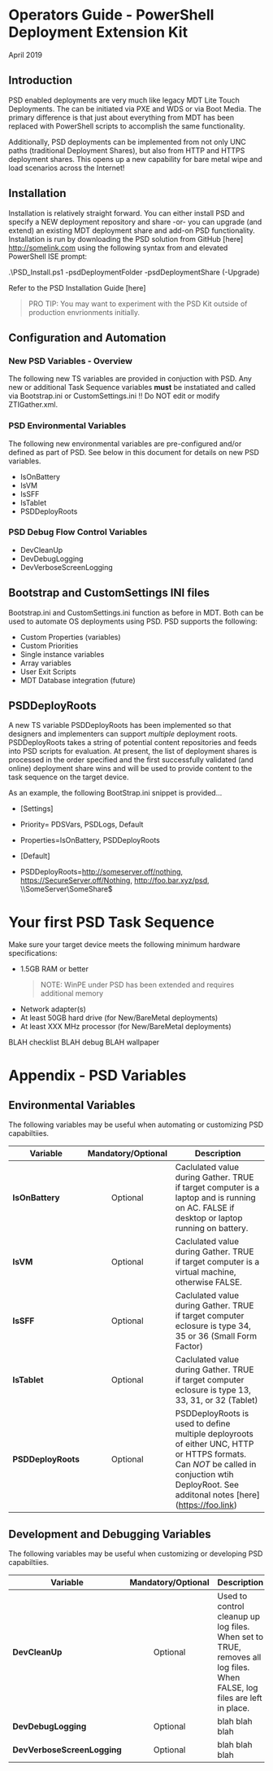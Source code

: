 # Operators Guide - PowerShell Deployment Extension Kit
April 2019

## Introduction
PSD enabled deployments are very much like legacy MDT Lite Touch Deployments. The can be initiated via PXE and WDS or via Boot Media. The primary difference is that just about everything from MDT has been replaced with PowerShell scripts to accomplish the same functionality. 

Additionally, PSD deployments can be implemented from not only UNC paths (traditional Deployment Shares), but also from HTTP and HTTPS deployment shares. This opens up a new capability for bare metal wipe and load scenarios across the Internet! 

## Installation
Installation is relatively straight forward. You can either install PSD and specify a NEW deployment repository and share -or- you can upgrade (and extend) an existing MDT deployment share and add-on PSD functionality. Installation is run by downloading the PSD solution from GitHub [here] http://somelink.com using the following syntax from and elevated PowerShell ISE prompt: 

.\PSD_Install.ps1 -psdDeploymentFolder <folder> -psdDeploymentShare <sharename> (-Upgrade)

Refer to the PSD Installation Guide [here] <PSD Install guide link>
>PRO TIP: You may want to experiment with the PSD Kit outside of production envrionments initially. 

## Configuration and Automation

### New PSD Variables - Overview
The following new TS variables are provided in conjuction with PSD. Any new or additional Task Sequence variables **must** be instatiated and called via Bootstrap.ini or CustomSettings.ini !! Do NOT edit or modify ZTIGather.xml.

### PSD Environmental Variables
The following new environmental variables are pre-configured and/or defined as part of PSD. See below in this document for details on new PSD variables.
- IsOnBattery
- IsVM
- IsSFF
- IsTablet
- PSDDeployRoots

### PSD Debug Flow Control Variables
- DevCleanUp
- DevDebugLogging
- DevVerboseScreenLogging

## Bootstrap and CustomSettings INI files
Bootstrap.ini and CustomSettings.ini function as before in MDT. Both can be used to automate OS deployments using PSD. PSD supports the following:
- Custom Properties (variables)
- Custom Priorities
- Single instance variables
- Array variables
- User Exit Scripts
- MDT Database integration (future)

## PSDDeployRoots
A new TS variable PSDDeployRoots has been implemented so that designers and implementers can support *multiple* deployment roots. PSDDeployRoots takes a string of potential content repositories and feeds into PSD scripts for evaluation. At present, the list of deployment shares is processed in the order specified and the first successfully validated (and online) deployment share wins and will be used to provide content to the task sequence on the target device.

As an example, the following BootStrap.ini snippet is provided...

- [Settings]
- Priority= PDSVars, PSDLogs, Default
- Properties=IsOnBattery, PSDDeployRoots

- [Default]
- PSDDeployRoots=http://someserver.off/nothing, https://SecureServer.off/Nothing, http://foo.bar.xyz/psd, \\\SomeServer\SomeShare$

# Your first PSD Task Sequence
Make sure your target device meets the following minimum hardware specifications:
- 1.5GB RAM or better 
    > NOTE: WinPE under PSD has been extended and requires additional memory
- Network adapter(s)
- At least 50GB hard drive (for New/BareMetal deployments)
- At least XXX MHz processor (for New/BareMetal deployments)

BLAH checklist
BLAH debug
BLAH wallpaper




# Appendix - PSD Variables 
## Environmental Variables
The following variables may be useful when automating or customizing PSD capabiltiies. 

| **Variable** | **Mandatory/Optional** | Description
|--------------|:------------:|-----------|
| **IsOnBattery** | Optional | Caclulated value during Gather. TRUE if target computer is a laptop and is running on AC. FALSE if desktop or laptop running on battery.
| **IsVM** | Optional | Caclulated value during Gather. TRUE if target computer is a virtual machine, otherwise FALSE.
| **IsSFF** | Optional | Caclulated value during Gather. TRUE if target computer eclosure is type 34, 35 or 36 (Small Form Factor)
| **IsTablet** | Optional | Caclulated value during Gather. TRUE if target computer eclosure is type 13, 33, 31, or 32 (Tablet)
| **PSDDeployRoots** | Optional | PSDDeployRoots is used to define multiple deployroots of either UNC, HTTP or HTTPS formats. Can *NOT* be called in conjuction wtih DeployRoot. See additonal notes [here] (https://foo.link)

## Development and Debugging Variables
The following variables may be useful when customizing or developing PSD capabiltiies. 

| **Variable** | **Mandatory/Optional** | Description
|--------------|:------------:|-----------|
| **DevCleanUp** | Optional | Used to control cleanup up log files. When set to TRUE, removes all log files. When FALSE, log files are left in place.
| **DevDebugLogging** | Optional | blah blah blah
| **DevVerboseScreenLogging** | Optional | blah blah blah 

